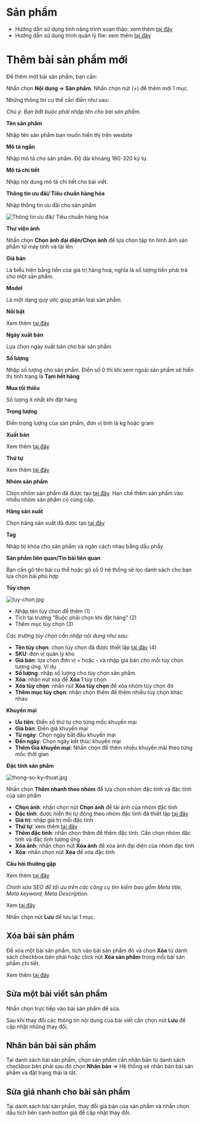 # Sản phẩm

- Hướng dẫn sử dụng tính năng trình soạn thảo: xem thêm [tại đây](https://pisale.osd.vn/docs/common/tinymce)
- Hướng dẫn sử dụng trình quản lý file: xem thêm [tại đây](https://pisale.osd.vn/docs/common/finder)
 
# Thêm bài sản phẩm mới

Để thêm một bài sản phẩm, bạn cần:

Nhấn chọn **Nội dung -> Sản phẩm**. Nhấn chọn nút (+) để thêm mới 1 mục.

Những thông tin cụ thể cần điền như sau:

_Chú ý: Bạn bắt buộc phải nhập tên cho bài sản phẩm._

**Tên sản phẩm**

Nhập tên sản phẩm bạn muốn hiển thị trên wesbite

**Mô tả ngắn**

Nhập mô tả cho sản phẩm. Độ dài khoảng 160-320 ký tự.

**Mô tả chi tiết**

Nhập nội dung mô tả chi tiết cho bài viết.

**Thông tin ưu đãi/ Tiêu chuẩn hàng hóa**

Nhập thông tin ưu đãi cho sản phẩm

![Thông tin ưu đãi/ Tiêu chuẩn hàng hóa](img/san-pham.jpg)

**Thư viện ảnh**

Nhấn chọn **Chọn ảnh đại diện/Chọn ảnh** để lựa chọn tập tin hình ảnh sản phẩm từ máy tính và tải lên

**Giá bán**

Là biểu hiện bằng tiền của giá trị hàng hoá, nghĩa là số lượng tiền phải trả cho một sản phẩm.

**Model**

Là một dạng quy ước giúp phân loại sản phẩm.

**Nổi bật**

Xem thêm [tại đây](https://pisale.osd.vn/docs/common/logic#m%E1%BB%A5c-n%E1%BB%95i-b%E1%BA%ADt)

**Ngày xuất bản**

Lựa chọn ngày xuất bản cho bài sản phẩm

**Số lượng**

Nhập số lượng cho sản phẩm. Điền số 0 thì khi xem ngoài sản phẩm sẽ hiển thị tình trạng là **Tạm hết hàng**

**Mua tối thiểu**

Số lượng ít nhất khi đặt hàng

**Trọng lượng**

Điền trọng lượng của sản phẩm, đơn vị tính là kg hoặc gram

**Xuất bản**

Xem thêm [tại đây](https://pisale.osd.vn/docs/common/logic/#tr%E1%BA%A1ng-th%C3%A1i-v%C3%A0-xu%E1%BA%A5t-b%E1%BA%A3n)

**Thứ tự**

Xem thêm [tại đây](https://pisale.osd.vn/docs/common/logic#th%E1%BB%A9-t%E1%BB%B1-s%E1%BA%AFp-x%E1%BA%BFp-l%C3%A0-s%E1%BB%91-ch%E1%BB%89-%C4%91%E1%BB%8Bnh)

**Nhóm sản phẩm**

Chọn nhóm sản phẩm đã được tạo [tại đây](https://pisale.osd.vn/docs/catalog/category). Hạn chế thêm sản phẩm vào nhiều nhóm sản phẩm có cùng cấp.

**Hãng sản xuất**

Chọn hãng sản xuất đã được tạo [tại đây](https://pisale.osd.vn/docs/catalog/manufacturer)

**Tag**

Nhập từ khóa cho sản phẩm và ngăn cách nhau bằng dấu phẩy

**Sản phẩm liên quan/Tin bài liên quan**

Bạn cần gõ tên bài cụ thể hoặc gõ số 0 hệ thống sẽ lọc danh sách cho bạn lựa chọn bài phù hợp

**Tùy chọn**

![tuy-chon.jpg](img/tuy-chon.jpg)

- Nhập tên tùy chọn để thêm (1)
- Tích tại trường "Buộc phải chọn khi đặt hàng" (2)
- Thêm mục tùy chọn (3)

_Các trường tùy chọn cần nhập nội dung như sau:_

- **Tên tùy chọn**: chọn tùy chọn đã được thiết lập [tại đây](https://pisale.osd.vn/docs/catalog/option) (4)
- **SKU**: đơn vị quản lý kho
- **Giá bán**: lựa chọn đơn vị + hoặc - và nhập giá bán cho mỗi tùy chọn tương ứng. Ví dụ
- **Số lượng**: nhập số lượng cho tùy chọn sản phẩm
- **Xóa**: nhấn nút xóa để **Xóa** 1 tùy chọn
- **Xóa tùy chọn**: nhấn nút **Xóa tùy chọn** để xóa nhóm tùy chọn đó
- **Thêm mục tùy chọn**: nhân chọn thêm để thêm nhiều tùy chọn khác nhau

**Khuyến mại**
- **Ưu tiên**: Điền số thứ tự cho từng mốc khuyến mại
- **Giá bán**: Điền giá khuyến mại
- **Từ ngày**: Chọn ngày bắt đầu khuyến mại
- **Đến ngày**: Chọn ngày kết thúc khuyến mại
- **Thêm Giá khuyến mại**: Nhấn chọn để thêm nhiều khuyến mãi theo từng mốc thời gian

**Đặc tính sản phẩm**

![thong-so-ky-thuat.jpg](img/thong-so-ky-thuat.jpg)

Nhấn chọn **Thêm nhanh theo nhóm** để lựa chọn nhóm đặc tính và đặc tính của sản phẩm

- **Chọn ảnh**: nhấn chọn nút **Chọn ảnh** để tải ảnh của nhóm đặc tính
- **Đặc tính**: được hiển thị tự động theo nhóm đặc tính đã thiết lập [tại đây](https://pisale.osd.vn/docs/catalog/attribute)
- **Giá trị**: nhập giá trị mỗi đặc tính
- **Thứ tự**: xem thêm [tại đây](https://pisale.osd.vn/docs/common/logic/#th%E1%BB%A9-t%E1%BB%B1-s%E1%BA%AFp-x%E1%BA%BFp-l%C3%A0-s%E1%BB%91-ch%E1%BB%89-%C4%91%E1%BB%8Bnh)
- **Thêm đặc tính**: nhấn chọn thêm để thêm đặc tính. Cần chọn nhóm đặc tính và đặc tính tương ứng
- **Xóa ảnh**: nhấn chọn nút **Xóa ảnh** để xóa ảnh đại diện của nhóm đặc tính
- **Xóa**: nhấn chọn nút **Xóa** để xóa đặc tính

**Câu hỏi thường gặp**

Xem thêm [tại đây](https://pisale.osd.vn/docs/common/faqs)

_Chỉnh sửa SEO để tối ưu trên các công cụ tìm kiếm bao gồm Meta title, Meta keyword, Meta Description._

Xem [tại đây](https://pisale.osd.vn/docs/seo/serp)

Nhấn chọn nút **Lưu** để lưu lại 1 mục.

## Xóa bài sản phẩm

Để xóa một bài sản phẩm, tích vào bài sản phẩm đó và chọn **Xóa** từ danh sách checkbox bên phải hoặc click nút **Xóa sản phẩm** trong mỗi bài sản phẩm chi tiết.

Xem thêm [tại đây](https://pisale.osd.vn/docs/common/logic#x%C3%B3a-c%C3%A1c-m%E1%BB%A5c-c%C3%A1c-th%C3%A0nh-ph%E1%BA%A7n-th%C3%B4ng-tin)

## Sửa một bài viết sản phẩm

Nhấn chọn trực tiếp vào bài sản phẩm để sửa.

Sau khi thay đổi các thông tin nội dung của bài viết cần chọn nút **Lưu** để cập nhật những thay đổi.

## Nhân bản bài sản phẩm

Tại danh sách bài sản phẩm, chọn sản phẩm cần nhân bản từ danh sách checkbox bên phải sau đó chọn **Nhân bản** => Hệ thống sẽ nhân bản bài sản phẩm và đặt trạng thái là tắt.

## Sửa giá nhanh cho bài sản phẩm

Tại danh sách bài sản phẩm, thay đổi giá bán của sản phẩm và nhấn chọn dấu tích bên cạnh botton giá để cập nhật thay đổi.
